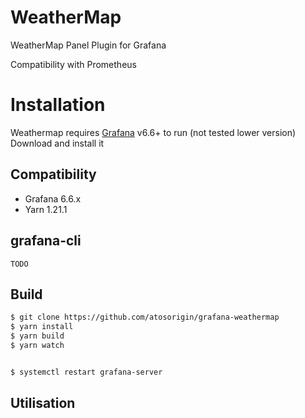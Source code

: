 # WeatherMap

WeatherMap Panel Plugin for Grafana

Compatibility with  Prometheus


# Installation

Weathermap requires [Grafana](https://www.grafana.com/) v6.6+ to run (not tested lower version)
Download and install it

## Compatibility

- Grafana 6.6.x
- Yarn 1.21.1




## grafana-cli

```
TODO
```

## Build

```sh
$ git clone https://github.com/atosorigin/grafana-weathermap
$ yarn install
$ yarn build
$ yarn watch


$ systemctl restart grafana-server
```


## Utilisation
